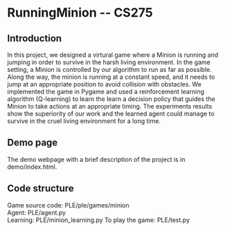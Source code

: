 # RunningMinion -- CS275

## Introduction
In this project, we designed a virtural game where a Minion is running and jumping in order to survive in the harsh living environment. In the game setting, a Minion is controlled by our algorithm to run as far as possible. Along the way, the minion is running at a constant speed, and it needs to jump at an appropriate position to avoid collision with obstacles. We implemented the game in Pygame and used a reinforcement learning algorithm (Q-learning) to learn the learn a decision policy that guides the Minion to take actions at an appropriate timing. The experiments results show the superiority of our work and the learned agent could manage to survive in the cruel living environment for a long time.

## Demo page
The demo webpage with a brief description of the project is in demo/index.html.

## Code structure
Game source code: PLE/ple/games/minion  
Agent: PLE/agent.py  
Learning: PLE/minion_learning.py
To play the game: PLE/test.py
